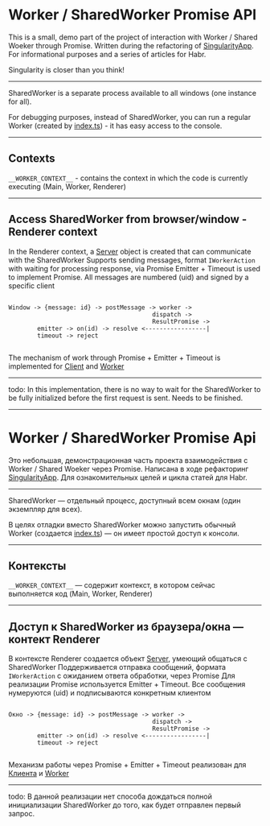 # Worker / SharedWorker Promise API

This is a small, demo part of the project of interaction with Worker / Shared Woeker through Promise. Written during the refactoring of [SingularityApp](https://singularity-app.com/). For informational purposes and a series of articles for Habr.

Singularity is closer than you think!

----------
SharedWorker is a separate process available to all windows (one instance for all).
  
For debugging purposes, instead of SharedWorker, you can run a regular Worker (created by [index.ts](./index.ts)) - it has easy access to the console.

----------
  
## Contexts

``__WORKER_CONTEXT__`` - contains the context in which the code is currently executing (Main, Worker, Renderer)

----------
## Access SharedWorker from browser/window - Renderer context
In the Renderer context, a [Server](./index.ts) object is created that can communicate with the SharedWorker
Supports sending messages, format ``IWorkerAction`` with waiting for processing response, via Promise
Emitter + Timeout is used to implement Promise. All messages are numbered (uid) and signed by a specific client

```console

Window -> {message: id} -> postMessage -> worker ->
                                        dispatch ->
                                        ResultPromise ->
        emitter -> on(id) -> resolve <-----------------|
        timeout -> reject
    
```

The mechanism of work through Promise + Emitter + Timeout is implemented for [Client](./transport/client.ts) and [Worker](./transport/worker.ts)

----------

todo:
In this implementation, there is no way to wait for the SharedWorker to be fully initialized before the first request is sent. Needs to be finished.

--------------------

# Worker / SharedWorker Promise Api

Это небольшая, демонстрационная часть проекта взаимодействия с Worker / Shared Woeker через Promise. Написана в ходе рефакторинг [SingularityApp](https://singularity-app.com/). Для ознакомительных целей и цикла статей для Habr.

----------
SharedWorker — отдельный процесс, доступный всем окнам (один экземпляр для всех).
  
В целях отладки вместо SharedWorker можно запустить обычный Worker (создается [index.ts](./index.ts)) — он имеет простой доступ к консоли.

----------
  
## Контексты

``__WORKER_CONTEXT__`` — содержит контекст, в котором сейчас выполняется код (Main, Worker, Renderer)

----------
## Доступ к SharedWorker из браузера/окна — контект Renderer
В контексте Renderer создается объект [Server](./index.ts), умеющий общаться с SharedWorker
Поддерживается отправка сообщений, формата ``IWorkerAction`` с ожиданием ответа обработки, через Promise
Для реализации Promise используется Emitter + Timeout. Все сообщения нумеруются (uid) и подписываются конкретным клиентом

```console

Окно -> {message: id} -> postMessage -> worker -> 
                                        dispatch -> 
                                        ResultPromise ->
        emitter -> on(id) -> resolve <-----------------|
        timeout -> reject
    
```

Механизм работы через Promise + Emitter + Timeout реализован для [Клиента](./transport/client.ts) и [Worker](./transport/worker.ts)

----------

todo:
В данной реализации нет способа дождаться полной инициализации SharedWorker до того, как будет отправлен первый запрос.
